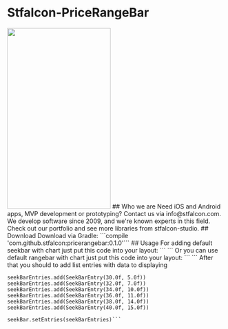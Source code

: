 # Stfalcon-PriceRangeBar
<img src="images/swipe_new.gif" width="240" height="420" />
## Who we are
Need iOS and Android apps, MVP development or prototyping? Contact us via info@stfalcon.com. We develop software since 2009, and we're known experts in this field. Check out our portfolio and see more libraries from stfalcon-studio.
## Download
Download via Gradle: 
```compile 'com.github.stfalcon:pricerangebar:0.1.0'```
## Usage
For adding default seekbar with chart just put this code into your layout:
```
<com.stfalcon.pricerangebar.SeekBarWithChart
   android:layout_width="match_parent"
   android:layout_height="wrap_content"/>
```
Or you can use default rangebar with chart just put this code into your layout:
```
<com.stfalcon.pricerangebar.RangeBarWithChart
   android:layout_width="match_parent"
   android:layout_height="wrap_content"/>
```
After that you should to add list entries with data to displaying

```val seekBarEntries = ArrayList<SeekBarEntry>()
seekBarEntries.add(SeekBarEntry(30.0f, 5.0f))
seekBarEntries.add(SeekBarEntry(32.0f, 7.0f))
seekBarEntries.add(SeekBarEntry(34.0f, 10.0f))
seekBarEntries.add(SeekBarEntry(36.0f, 11.0f))
seekBarEntries.add(SeekBarEntry(38.0f, 14.0f))
seekBarEntries.add(SeekBarEntry(40.0f, 15.0f))

seekBar.setEntries(seekBarEntries)```
